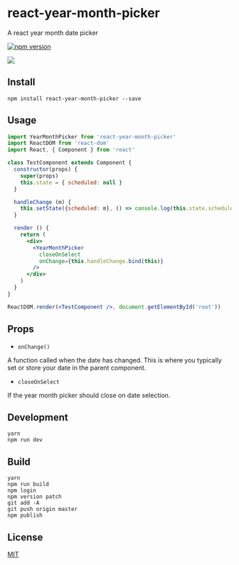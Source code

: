 # react-year-month-picker

A react year month date picker

[![npm version](https://badge.fury.io/js/react-year-month-picker.svg)](https://badge.fury.io/js/react-year-month-picker)

![](https://raw.githubusercontent.com/StevenIseki/react-year-month-picker/master/example/screenshot.gif)

## Install

`npm install react-year-month-picker --save`

## Usage


```jsx
import YearMonthPicker from 'react-year-month-picker'
import ReactDOM from 'react-dom'
import React, { Component } from 'react'

class TestComponent extends Component {
  constructor(props) {
    super(props)
    this.state = { scheduled: null }
  }

  handleChange (m) {
    this.setState({scheduled: m}, () => console.log(this.state.scheduled))
  }

  render () {
    return (
      <div>
        <YearMonthPicker
          closeOnSelect
          onChange={this.handleChange.bind(this)}
        />
      </div>
    )
  }
}

ReactDOM.render(<TestComponent />, document.getElementById('root'))
```

## Props

- `onChange()`

A function called when the date has changed. This is where you typically set or store your date in the parent component.

- `closeOnSelect`

If the year month picker should close on date selection.

## Development
    yarn
    npm run dev

## Build
    yarn
    npm run build
    npm login
    npm version patch
    git add -A
    git push origin master
    npm publish

## License

[MIT](http://isekivacenz.mit-license.org/)
